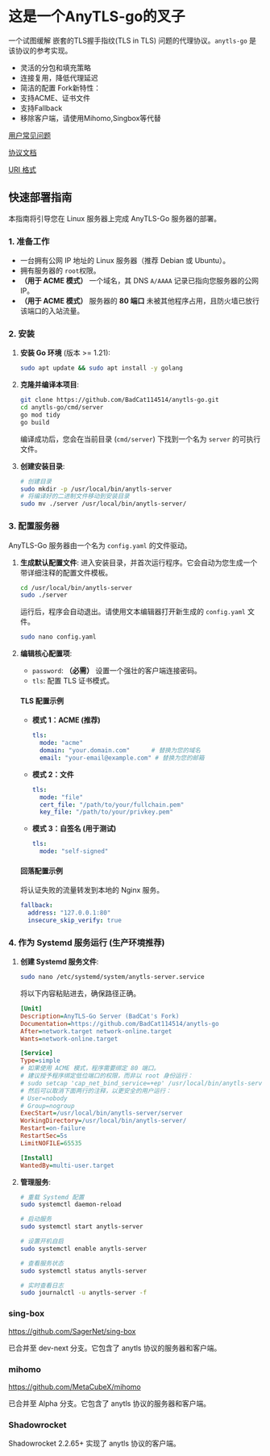 # 这是一个AnyTLS-go的叉子

一个试图缓解 嵌套的TLS握手指纹(TLS in TLS) 问题的代理协议。`anytls-go` 是该协议的参考实现。

- 灵活的分包和填充策略
- 连接复用，降低代理延迟
- 简洁的配置
 Fork新特性：
- 支持ACME、证书文件
- 支持Fallback
- 移除客户端，请使用Mihomo,Singbox等代替

[用户常见问题](./docs/faq.md)

[协议文档](./docs/protocol.md)

[URI 格式](./docs/uri_scheme.md)

## 快速部署指南

本指南将引导您在 Linux 服务器上完成 AnyTLS-Go 服务器的部署。

### 1. 准备工作

*   一台拥有公网 IP 地址的 Linux 服务器（推荐 Debian 或 Ubuntu）。
*   拥有服务器的 `root`权限。
*   **（用于 ACME 模式）** 一个域名，其 DNS `A/AAAA` 记录已指向您服务器的公网 IP。
*   **（用于 ACME 模式）** 服务器的 **80 端口** 未被其他程序占用，且防火墙已放行该端口的入站流量。

### 2. 安装

1.  **安装 Go 环境** (版本 >= 1.21):
    ```bash
    sudo apt update && sudo apt install -y golang
    ```

2.  **克隆并编译本项目**:
    ```bash
    git clone https://github.com/BadCat114514/anytls-go.git
    cd anytls-go/cmd/server
    go mod tidy
    go build
    ```
    编译成功后，您会在当前目录 (`cmd/server`) 下找到一个名为 `server` 的可执行文件。

3.  **创建安装目录**:
    ```bash
    # 创建目录
    sudo mkdir -p /usr/local/bin/anytls-server
    # 将编译好的二进制文件移动到安装目录
    sudo mv ./server /usr/local/bin/anytls-server/
    ```

### 3. 配置服务器

AnyTLS-Go 服务器由一个名为 `config.yaml` 的文件驱动。

1.  **生成默认配置文件**:
    进入安装目录，并首次运行程序。它会自动为您生成一个带详细注释的配置文件模板。
    ```bash
    cd /usr/local/bin/anytls-server
    sudo ./server
    ```
    运行后，程序会自动退出。请使用文本编辑器打开新生成的 `config.yaml` 文件。
    ```bash
    sudo nano config.yaml
    ```

2.  **编辑核心配置项**:

    *   `password`: **（必需）** 设置一个强壮的客户端连接密码。
    *   `tls`: 配置 TLS 证书模式。

    #### TLS 配置示例

    *   **模式 1：ACME (推荐)**
        ```yaml
        tls:
          mode: "acme"
          domain: "your.domain.com"      # 替换为您的域名
          email: "your-email@example.com" # 替换为您的邮箱
        ```

    *   **模式 2：文件**
        ```yaml
        tls:
          mode: "file"
          cert_file: "/path/to/your/fullchain.pem"
          key_file: "/path/to/your/privkey.pem"
        ```

    *   **模式 3：自签名 (用于测试)**
        ```yaml
        tls:
          mode: "self-signed"
        ```

    #### 回落配置示例

    将认证失败的流量转发到本地的 Nginx 服务。
    ```yaml
    fallback:
      address: "127.0.0.1:80"
      insecure_skip_verify: true
    ```

### 4. 作为 Systemd 服务运行 (生产环境推荐)

1.  **创建 Systemd 服务文件**:
    ```bash
    sudo nano /etc/systemd/system/anytls-server.service
    ```
    将以下内容粘贴进去，确保路径正确。

    ```ini
    [Unit]
    Description=AnyTLS-Go Server (BadCat's Fork)
    Documentation=https://github.com/BadCat114514/anytls-go
    After=network.target network-online.target
    Wants=network-online.target

    [Service]
    Type=simple
    # 如果使用 ACME 模式，程序需要绑定 80 端口。
    # 建议授予程序绑定低位端口的权限，而非以 root 身份运行：
    # sudo setcap 'cap_net_bind_service=+ep' /usr/local/bin/anytls-server/server
    # 然后可以取消下面两行的注释，以更安全的用户运行：
    # User=nobody
    # Group=nogroup
    ExecStart=/usr/local/bin/anytls-server/server
    WorkingDirectory=/usr/local/bin/anytls-server/
    Restart=on-failure
    RestartSec=5s
    LimitNOFILE=65535

    [Install]
    WantedBy=multi-user.target
    ```

2.  **管理服务**:
    ```bash
    # 重载 Systemd 配置
    sudo systemctl daemon-reload

    # 启动服务
    sudo systemctl start anytls-server

    # 设置开机自启
    sudo systemctl enable anytls-server

    # 查看服务状态
    sudo systemctl status anytls-server

    # 实时查看日志
    sudo journalctl -u anytls-server -f
    ```

### sing-box

https://github.com/SagerNet/sing-box

已合并至 dev-next 分支。它包含了 anytls 协议的服务器和客户端。

### mihomo

https://github.com/MetaCubeX/mihomo

已合并至 Alpha 分支。它包含了 anytls 协议的服务器和客户端。

### Shadowrocket

Shadowrocket 2.2.65+ 实现了 anytls 协议的客户端。
